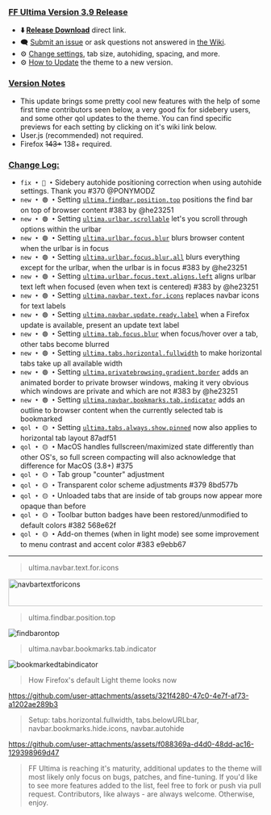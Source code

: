 ### <ins> FF Ultima Version 3.9 Release
- **⬇️ [Release Download](https://github.com/soulhotel/FF-ULTIMA/releases/download/3.9/ffultima3.9.zip)** direct link.<!--- **⬇️ [Source Download](https://github.com/soulhotel/FF-ULTIMA/archive/refs/heads/main.zip)** direct link.-->
- 🗨️ [Submit an issue](https://github.com/soulhotel/FF-ULTIMA/issues/new/choose) or ask questions not answered in [the Wiki](https://ff-ultima.github.io/docs/getting-started).
- ⚙️ [Change settings](https://ff-ultima.github.io/docs/category/settings), tab size, autohiding, spacing, and more.
- ⚙️ [How to Update](https://ff-ultima.github.io/docs/how-to/how-to-update) the theme to a new version.
  
### <ins> Version Notes
- This update brings some pretty cool new features with the help of some first time contributors seen below, a very good fix for sidebery users, and some other qol updates to the theme. You can find specific previews for each setting by clicking on it's wiki link below.
- User.js (recommended) not required.
- Firefox ~~143+~~ 138+ required.
<!--
- User.js required. 
- User.js not required.
- User.js (recommended) not required. 
-->

### <ins> Change Log:
- `fix • 🔴 •` Sidebery autohide positioning correction when using autohide settings. Thank you #370 @PONYMODZ
- `new • 🟢 •` Setting [`ultima.findbar.position.top`](https://ff-ultima.github.io/docs/settings/all/content-area-settings#findbarpositiontop) positions the find bar on top of browser content #383 by @he23251
- `new • 🟢 •` Setting [`ultima.urlbar.scrollable`](https://ff-ultima.github.io/docs/settings/all/urlbar-settings#ultimatabshorizontalfullwidth) let's you scroll through options within the urlbar
- `new • 🟢 •` Setting [`ultima.urlbar.focus.blur`](https://ff-ultima.github.io/docs/settings/all/urlbar-settings#urlbarfocusblur) blurs browser content when the urlbar is in focus
- `new • 🟢 •` Setting [`ultima.urlbar.focus.blur.all`](https://ff-ultima.github.io/docs/settings/all/urlbar-settings#urlbarfocusblurall) blurs everything except for the urlbar, when the urlbar is in focus #383 by @he23251
- `new • 🟢 •` Setting [`ultima.urlbar.focus.text.aligns.left`](https://ff-ultima.github.io/docs/settings/all/tab-settings#urlbarfocustextalignsleft) aligns urlbar text left when focused (even when text is centered) #383 by @he23251
- `new • 🟢 •` Setting [`ultima.navbar.text.for.icons`](https://ff-ultima.github.io/docs/settings/all/topbar-settings#ultimanavbartextforicons) replaces navbar icons for text labels
- `new • 🟢 •` Setting [`ultima.navbar.update.ready.label`](https://ff-ultima.github.io/docs/settings/all/topbar-settings#ultimanavbarupdatereadylabel) when a Firefox update is available, present an update text label
- `new • 🟢 •` Setting [`ultima.tab.focus.blur`](https://ff-ultima.github.io/docs/settings/all/tab-settings#tabfocusblur) when focus/hover over a tab, other tabs become blurred
- `new • 🟢 •` Setting [`ultima.tabs.horizontal.fullwidth`](https://ff-ultima.github.io/docs/settings/all/tab-settings#ultimatabshorizontalfullwidth) to make horizontal tabs take up all available width
- `new • 🟢 •` Setting [`ultima.privatebrowsing.gradient.border`](https://ff-ultima.github.io/docs/settings/all/other-settings#privatebrowsinggradientborder) adds an animated border to private browser windows, making it very obvious which windows are private and which are not #383 by @he23251
- `new • 🟢 •` Setting [`ultima.navbar.bookmarks.tab.indicator`](https://ff-ultima.github.io/docs/settings/all/other-settings#ultimanavbarbookmarkstabindicator) adds an outline to browser content when the currently selected tab is bookmarked
- `qol • 🟡 •` Setting [`ultima.tabs.always.show.pinned`](https://ff-ultima.github.io/docs/settings/all/tab-settings#ultimatabsalwaysshowpinned) now also applies to horizontal tab layout 87adf51
- `qol • 🟡 •` MacOS handles fullscreen/maximized state differently than other OS's, so full screen compacting will also acknowledge that difference for MacOS (3.8+) #375
- `qol • 🟡 •` Tab group "counter" adjustment
- `qol • 🟡 •` Transparent color scheme adjustments #379 8bd577b
- `qol • 🟡 •` Unloaded tabs that are inside of tab groups now appear more opaque than before
- `qol • 🟡 •` Toolbar button badges have been restored/unmodified to default colors #382 568e62f
- `qol • 🟡 •` Add-on themes (when in light mode) see some improvement to menu contrast and accent color #383 e9ebb67
<!--
- `fyi • ℹ️ •`
- `fix • 🔴 •` 
- `new • 🟢 •` 
- `qol • 🟡 •` 
- `wip • ℹ️ •` 
-->

>

---

> ultima.navbar.text.for.icons

<img width="1655" height="54" alt="navbartextforicons" src="https://github.com/user-attachments/assets/2906f7a1-46bf-4a7e-a2d6-dfd75398d9fe" />

> ultima.findbar.position.top

![findbarontop](https://github.com/user-attachments/assets/afdf6bbe-996a-4b32-be76-27858bdc09e6)

> ultima.navbar.bookmarks.tab.indicator

![bookmarkedtabindicator](https://github.com/user-attachments/assets/ab599138-4f91-4b69-a950-98b94ba88a33)

> How Firefox's default Light theme looks now

https://github.com/user-attachments/assets/321f4280-47c0-4e7f-af73-a1202ae289b3

> Setup: tabs.horizontal.fullwidth, tabs.belowURLbar, navbar.bookmarks.hide.icons, navbar.autohide

https://github.com/user-attachments/assets/f088369a-d4d0-48dd-ac16-129398969d47


>

> FF Ultima is reaching it's maturity, additional updates to the theme will most likely only focus on bugs, patches, and fine-tuning. If you'd like to see more features added to the list, feel free to fork or push via pull request. Contributors, like always - are always welcome. Otherwise, enjoy.
